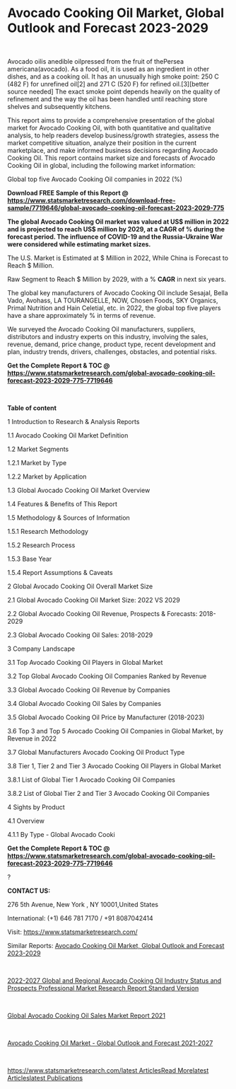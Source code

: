 <h1>Avocado Cooking Oil Market, Global Outlook and Forecast 2023-2029</h1><br/><p>Avocado oilis anedible oilpressed from the fruit of thePersea americana(avocado). As a food oil, it is used as an ingredient in other dishes, and as a cooking oil. It has an unusually high smoke point: 250 C (482 F) for unrefined oil[2] and 271 C (520 F) for refined oil.[3][better source needed] The exact smoke point depends heavily on the quality of refinement and the way the oil has been handled until reaching store shelves and subsequently kitchens.</p>
 
 
 
 <p>This report aims to provide a comprehensive presentation of the global market for Avocado Cooking Oil, with both quantitative and qualitative analysis, to help readers develop business/growth strategies, assess the market competitive situation, analyze their position in the current marketplace, and make informed business decisions regarding Avocado Cooking Oil. This report contains market size and forecasts of Avocado Cooking Oil in global, including the following market information:</p>
 
 
 
 <p>Global top five Avocado Cooking Oil companies in 2022 (%)</p>
 
 
 
 <p><strong>Download FREE Sample of this Report @ <a href="https://www.statsmarketresearch.com/download-free-sample/7719646/global-avocado-cooking-oil-forecast-2023-2029-775">https://www.statsmarketresearch.com/download-free-sample/7719646/global-avocado-cooking-oil-forecast-2023-2029-775</a></strong></p>
 
 
 
 <p><strong>The global Avocado Cooking Oil market was valued at US$ million in 2022 and is projected to reach US$ million by 2029, at a <strong>CAGR</strong> of % during the forecast period. The influence of COVID-19 and the Russia-Ukraine War were considered while estimating market sizes.</strong></p>
 
 
 
 <p>The U.S. Market is Estimated at $ Million in 2022, While China is Forecast to Reach $ Million.</p>
 
 
 
 <p>Raw Segment to Reach $ Million by 2029, with a % <strong>CAGR</strong> in next six years.</p>
 
 
 
 <p>The global key manufacturers of Avocado Cooking Oil include Sesajal, Bella Vado, Avohass, LA TOURANGELLE, NOW, Chosen Foods, SKY Organics, Primal Nutrition and Hain Celetial, etc. in 2022, the global top five players have a share approximately % in terms of revenue.</p>
 
 
 
 <p>We surveyed the Avocado Cooking Oil manufacturers, suppliers, distributors and industry experts on this industry, involving the sales, revenue, demand, price change, product type, recent development and plan, industry trends, drivers, challenges, obstacles, and potential risks.</p>
 
 
 
 <div><b>Get the Complete Report & TOC @ <a href="https://www.statsmarketresearch.com/global-avocado-cooking-oil-forecast-2023-2029-775-7719646">https://www.statsmarketresearch.com/global-avocado-cooking-oil-forecast-2023-2029-775-7719646</a></b></div>
 
 
 
 <p><br />
 
 <b>Table of content</b></p>
 
 
 
 <p>1 Introduction to Research & Analysis Reports<br />
 
 1.1 Avocado Cooking Oil Market Definition<br />
 
 1.2 Market Segments<br />
 
 1.2.1 Market by Type<br />
 
 1.2.2 Market by Application<br />
 
 1.3 Global Avocado Cooking Oil Market Overview<br />
 
 1.4 Features & Benefits of This Report<br />
 
 1.5 Methodology & Sources of Information<br />
 
 1.5.1 Research Methodology<br />
 
 1.5.2 Research Process<br />
 
 1.5.3 Base Year<br />
 
 1.5.4 Report Assumptions & Caveats<br />
 
 2 Global Avocado Cooking Oil Overall Market Size<br />
 
 2.1 Global Avocado Cooking Oil Market Size: 2022 VS 2029<br />
 
 2.2 Global Avocado Cooking Oil Revenue, Prospects & Forecasts: 2018-2029<br />
 
 2.3 Global Avocado Cooking Oil Sales: 2018-2029<br />
 
 3 Company Landscape<br />
 
 3.1 Top Avocado Cooking Oil Players in Global Market<br />
 
 3.2 Top Global Avocado Cooking Oil Companies Ranked by Revenue<br />
 
 3.3 Global Avocado Cooking Oil Revenue by Companies<br />
 
 3.4 Global Avocado Cooking Oil Sales by Companies<br />
 
 3.5 Global Avocado Cooking Oil Price by Manufacturer (2018-2023)<br />
 
 3.6 Top 3 and Top 5 Avocado Cooking Oil Companies in Global Market, by Revenue in 2022<br />
 
 3.7 Global Manufacturers Avocado Cooking Oil Product Type<br />
 
 3.8 Tier 1, Tier 2 and Tier 3 Avocado Cooking Oil Players in Global Market<br />
 
 3.8.1 List of Global Tier 1 Avocado Cooking Oil Companies<br />
 
 3.8.2 List of Global Tier 2 and Tier 3 Avocado Cooking Oil Companies<br />
 
 4 Sights by Product<br />
 
 4.1 Overview<br />
 
 4.1.1 By Type - Global Avocado Cooki</p>
 
 
 
 <div><b>Get the Complete Report & TOC @ <a href="https://www.statsmarketresearch.com/global-avocado-cooking-oil-forecast-2023-2029-775-7719646">https://www.statsmarketresearch.com/global-avocado-cooking-oil-forecast-2023-2029-775-7719646</a></b></div>
 
 
 
 <p>? </p>
 
 
 
 <p><b>CONTACT US:</b><br />
 
 276 5th Avenue, New York , NY 10001,United States<br />
 
 International: (+1) 646 781 7170 / +91 8087042414<br />
 
 Visit: <a href="https://www.statsmarketresearch.com/">https://www.statsmarketresearch.com/</a><br />
 
 Similar Reports: <a href="https://www.statsmarketresearch.com/global-avocado-cooking-oil-forecast-2023-2029-775-7719646">Avocado Cooking Oil Market, Global Outlook and Forecast 2023-2029</a><br />
 
 <br />
 
 <a href="https://www.statsmarketresearch.com/global-avocado-cooking-oil-forecast-2023-2029-775-7719646">2022-2027 Global and Regional Avocado Cooking Oil Industry Status and Prospects Professional Market Research Report Standard Version</a><br />
 
 <br />
 
 <a href="https://www.statsmarketresearch.com/global-avocado-cooking-oil-forecast-2023-2029-775-7719646">Global Avocado Cooking Oil Sales Market Report 2021</a><br />
 
 <br />
 
 <a href="https://www.statsmarketresearch.com/global-avocado-cooking-oil-forecast-2023-2029-775-7719646">Avocado Cooking Oil Market - Global Outlook and Forecast 2021-2027</a><br />
 
 <br />
 
 <a href="https://gyeongbokgung.com">https://www.statsmarketresearch.com/</a><a href="https://hallyeomaritime.com">latest Articles</a><a href="https://jingwansa.com">Read More</a><a href="https://nguoiviet.jp/">latest Articles</a><a href="https://www.intelmarketresearch.com/">latest Publications</a></p>